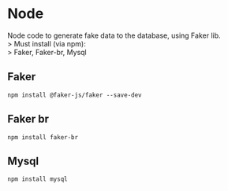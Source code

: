 <h1>Node</h1>
Node code to generate fake data to the database, using Faker lib.
<br>
> Must install (via npm):
<br>
> Faker, Faker-br, Mysql 
<br>
<h2>Faker</h2>

```npm install @faker-js/faker --save-dev```
<br>

<h2>Faker br</h2>

```npm install faker-br```
<br>

<h2>Mysql</h2>

```npm install mysql```
